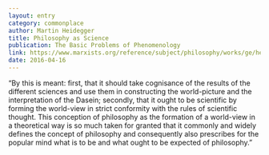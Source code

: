 ```yaml
---
layout: entry
category: commonplace
author: Martin Heidegger
title: Philosophy as Science
publication: The Basic Problems of Phenomenology
link: https://www.marxists.org/reference/subject/philosophy/works/ge/heidegge.htm
date: 2016-04-16
---
```


“By this is meant: first, that it should take cognisance of the results of the different sciences and use them in constructing the world-picture and the interpretation of the Dasein; secondly, that it ought to be scientific by forming the world-view in strict conformity with the rules of scientific thought. This conception of philosophy as the formation of a world-view in a theoretical way is so much taken for granted that it commonly and widely defines the concept of philosophy and consequently also prescribes for the popular mind what is to be and what ought to be expected of philosophy.”
